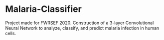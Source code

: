 # Malaria-Classifier
Project made for FWRSEF 2020. Construction of a 3-layer Convolutional Neural Network to analyze, classify, and predict malaria infection in human cells.
